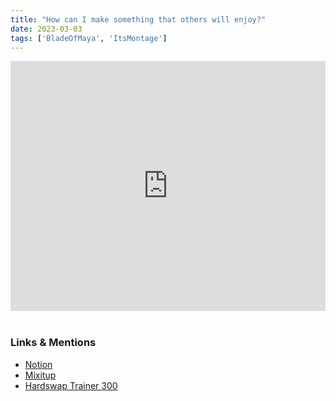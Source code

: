 ```yaml
---
title: "How can I make something that others will enjoy?"
date: 2023-03-03
tags: ['BladeOfMaya', 'ItsMontage']
---
```


<iframe width="100%" height="400" src="https://www.youtube.com/embed/gZJ1B72JdmE" title="YouTube video player" frameborder="0" allow="accelerometer; autoplay; clipboard-write; encrypted-media; gyroscope; picture-in-picture" allowfullscreen></iframe><br><br>

### Links & Mentions

- [Notion](https://www.notion.so/)
- [Mixitup](https://mixitupapp.com/)
- [Hardswap Trainer 300](https://bladeofmaya.com/hard-swap-trainer-3000)
